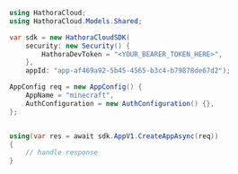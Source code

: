 <!-- Start SDK Example Usage [usage] -->
```csharp
using HathoraCloud;
using HathoraCloud.Models.Shared;

var sdk = new HathoraCloudSDK(
    security: new Security() {
        HathoraDevToken = "<YOUR_BEARER_TOKEN_HERE>",
    },
    appId: "app-af469a92-5b45-4565-b3c4-b79878de67d2");

AppConfig req = new AppConfig() {
    AppName = "minecraft",
    AuthConfiguration = new AuthConfiguration() {},
};


using(var res = await sdk.AppV1.CreateAppAsync(req))
{
    // handle response
}


```
<!-- End SDK Example Usage [usage] -->